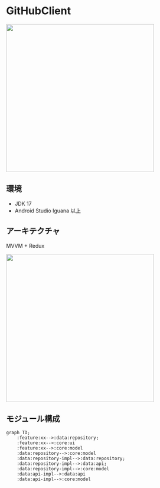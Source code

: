# GitHubClient

<image width="400" src="./art/screen_recording.gif" />

## 環境

- JDK 17
- Android Studio Iguana 以上

## アーキテクチャ

MVVM + Redux

<image width="400" src="./art/architecture.png" />

## モジュール構成

```mermaid
graph TD;
    :feature:xx-->:data:repository;
    :feature:xx-->:core:ui
    :feature:xx-->:core:model
    :data:repository-->:core:model
    :data:repository-impl-->:data:repository;
    :data:repository-impl-->:data:api;
    :data:repository-impl-->:core:model
    :data:api-impl-->:data:api
    :data:api-impl-->:core:model
```
